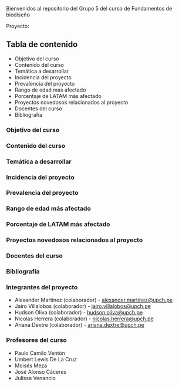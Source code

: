 Bienvenidos al repositorio del Grupo 5 del curso de Fundamentos de biodiseño

Proyecto:

## Tabla de contenido
- Objetivo del curso
- Contenido del curso
- Temática a desarrollar
- Incidencia del proyecto
- Prevalencia del proyecto
- Rango de edad más afectado
- Porcentaje de LATAM más afectado
- Proyectos novedosos relacionados al proyecto 
- Docentes del curso
- Bibliografía

### Objetivo del curso

### Contenido del curso

### Temática a desarrollar
### Incidencia del proyecto
### Prevalencia del proyecto
### Rango de edad más afectado
### Porcentaje de LATAM más afectado
### Proyectos novedosos relacionados al proyecto 
### Docentes del curso
### Bibliografía




### Integrantes del proyecto

- Alexander Martinez (colaborador) - alexander.martinez@upch.pe
- Jairo Villalobos (colaborador) - jairo.villalobos@upch.pe
- Hudson Oliva (colaborador) - hudson.oliva@upch.pe
- Nicolas Herrera (colaborador) - nicolas.herrera@upch.pe
- Ariana Dextre (colaborador) - ariana.dextre@upch.pe

### Profesores del curso

- Paulo Camilo Ventón
- Umbert Lewis De La Cruz
- Moisés Meza
- José Alonso Cáceres
- Julissa Venancio
